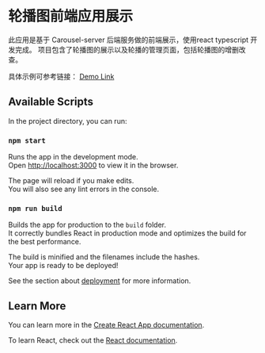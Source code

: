 # 轮播图前端应用展示

此应用是基于 Carousel-server 后端服务做的前端展示，使用react typescript 开发完成。
项目包含了轮播图的展示以及轮播的管理页面，包括轮播图的增删改查。

具体示例可参考链接： <a href="http://106.14.164.31:6005" target="_blank">Demo Link</a>

## Available Scripts

In the project directory, you can run:

### `npm start`

Runs the app in the development mode.\
Open [http://localhost:3000](http://localhost:3000) to view it in the browser.

The page will reload if you make edits.\
You will also see any lint errors in the console.

### `npm run build`

Builds the app for production to the `build` folder.\
It correctly bundles React in production mode and optimizes the build for the best performance.

The build is minified and the filenames include the hashes.\
Your app is ready to be deployed!

See the section about [deployment](https://facebook.github.io/create-react-app/docs/deployment) for more information.

## Learn More

You can learn more in the [Create React App documentation](https://facebook.github.io/create-react-app/docs/getting-started).

To learn React, check out the [React documentation](https://reactjs.org/).
